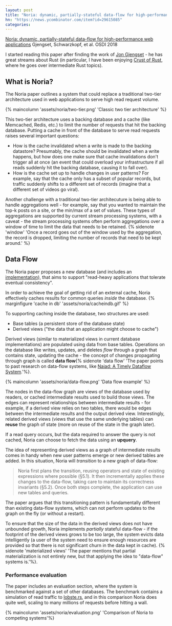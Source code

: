 ```yaml
---
layout: post
title: "Noria: dynamic, partially-stateful data-flow for high-performance web applications"
hn: "https://news.ycombinator.com/item?id=29615085"
categories:
---
```


[Noria: dynamic, partially-stateful data-flow for high-performance web applications](https://pdos.csail.mit.edu/papers/noria:osdi18.pdf) Gjengset, Schwarzkopf, et al. OSDI 2018

I started reading this paper after finding the work of [Jon Gjengset](https://thesquareplanet.com/) - he has great streams about Rust (in particular, I have been enjoying [Crust of Rust](https://www.youtube.com/playlist?list=PLqbS7AVVErFiWDOAVrPt7aYmnuuOLYvOa), where he goes over intermediate Rust topics). 

## What is Noria?
The Noria paper outlines a system that could replace a traditional two-tier architecture used in web applications to serve high read request volume. 

{% maincolumn 'assets/noria/two-tier.png' 'Classic two tier architecture' %}

This two-tier architecture uses a backing database and a cache (like Memcached, Redis, etc.) to limit the number of requests that hit the backing database. Putting a cache in front of the database to serve read requests raises several important questions:
- How is the cache invalidated when a write is made to the backing datastore? Presumably, the cache should be invalidated when a write happens, but how does one make sure that cache invalidations don't trigger all at once (an event that could overload your infrastructure if all reads suddenly hit the backing database, causing it to fall over).
- How is the cache set up to handle changes in user patterns? For example, say that the cache only has a subset of popular records, but traffic suddenly shifts to a different set of records (imagine that a different set of videos go viral).

Another challenge with a traditional two-tier architecuture is being able to handle aggregations well - for example, say that you wanted to maintain the top-k posts on a site, or the min/max of a set of values. These types of aggregations are supported by current stream processing systems, with a caveat - the stream processing systems often perform aggregations over a window of time to limit the data that needs to be retained. 
{% sidenote 'window' 'Once a record goes out of the window used by the aggregation, the record is dropped, limiting the number of records that need to be kept around.' %}

## Data Flow

The Noria paper proposes a new database (and includes an [implementation](https://github.com/mit-pdos/noria)), that aims to support "read-heavy applications that tolerate eventual consistency". 

In order to achieve the goal of getting rid of an external cache, Noria effectively caches results for common queries _inside_ the database. {% marginfigure 'cache in db' 'assets/noria/cacheindb.gif' %}

To supporting caching inside the database, two structures are used:
- Base tables (a persistent store of the database state)
- Derived views ("the data that an application might choose to cache")

Derived views (similar to materialized views in current database implementations) are populated using data from base tables. Operations on the database like writes, updates, and deletes _flow_ through a graph that contains state, updating the cache - the concept of changes propagating through graph is called **data flow**{% sidenote 'data flow' 'The paper points to past research on data-flow systems, like [Naiad: A Timely Dataflow System](https://cs.stanford.edu/~matei/courses/2015/6.S897/readings/naiad.pdf).'%}. 

{% maincolumn 'assets/noria/data-flow.png' 'Data flow example' %}

The nodes in the data-flow graph are views of the database used by readers, or cached intermediate results used to build those views. The edges can represent relationships between intermediate results - for example, if a derived view relies on two tables, there would be edges between the intermediate results and the output derived view. Interestingly, related derived views (views that use the same underlying tables) can **reuse** the graph of state (more on reuse of the state in the graph later).

If a read query occurs, but the data required to answer the query is not cached, Noria can choose to fetch the data using an **upquery**.

The idea of representing derived views as a graph of intermediate results comes in handy when new user patterns emerge or new derived tables are added. In this situation, Noria will _transition_ to a new graph of data-flow: 
> Noria first plans the transition, reusing operators and state of existing expressions where possible (§5.1). It then incrementally applies these changes to the data-flow, taking care to maintain its correctness invariants (§5.2). Once both steps complete, the application can use new tables and queries. 

The paper argues that this transitioning pattern is fundamentally different than existing data-flow systems, which can not perform updates to the graph on the fly (or without a restart).

To ensure that the size of the data in the derived views does not have unbounded growth, Noria implements _partially_ stateful data-flow - 
if the footprint of the derived views grows to be too large, the system evicts data intelligently 
(a user of the system need to ensure enough resources are provided so that there is not significant churn in the data kept in cache).
{% sidenote 'materialized views' 'The paper mentions that partial materialization is not entirely new, but that applying the idea to "data-flow" systems is.'%}.

### Performance evaluation

The paper includes an evaluation section, where the system is benchmarked against a set of other databases. The benchmark contains a simulation of read traffic to [lobste.rs](https://lobste.rs), and in this comparison Noria does quite well, scaling to many millions of requests before hitting a wall.

{% maincolumn 'assets/noria/evaluation.png' 'Comparison of Noria to competing systems'%}
